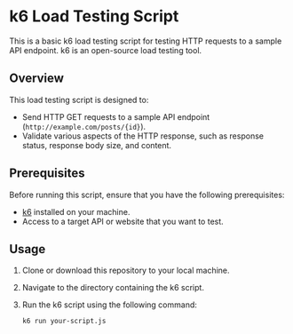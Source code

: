 # k6 Load Testing Script

This is a basic k6 load testing script for testing HTTP requests to a sample API endpoint. k6 is an open-source load testing tool.

## Overview

This load testing script is designed to:

- Send HTTP GET requests to a sample API endpoint (`http://example.com/posts/{id}`).
- Validate various aspects of the HTTP response, such as response status, response body size, and content.

## Prerequisites

Before running this script, ensure that you have the following prerequisites:

- [k6](https://k6.io/) installed on your machine.
- Access to a target API or website that you want to test.

## Usage

1. Clone or download this repository to your local machine.

2. Navigate to the directory containing the k6 script.

3. Run the k6 script using the following command:

   ```shell
   k6 run your-script.js
